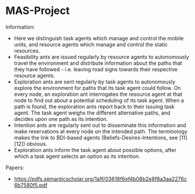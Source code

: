 # MAS-Project
Information:
* Here we distinguish task agents which manage and control the mobile units, and resource agents which manage and control the static resources. 
* Feasibility ants are issued regularly by resource agents to autonomously travel the environment and distribute information about the paths that they have followed - i.e. leaving road signs towards their respective resource agents. 
* Exploration ants are sent regularly by task agents to autonomously explore the environment for paths that its task agent could follow. On every node, an exploration ant interrogates the resource agent at that node to find out about a potential scheduling of its task agent. When a path is found, the exploration ants report back to their issuing task agent. The task agent weighs the different alternative paths, and decides upon one path as its intention. 
* Intention ants are regularly sent out to disseminate this information and make reservations at every node on the intended path. The terminology makes the link to BDI-based agents (Beliefs-Desires-Intentions, see [11][12]) obvious. 
* Exploration ants inform the task agent about possible options, after which a task agent selects an option as its intention.

Papers:
* https://pdfs.semanticscholar.org/1a1f/03618f6ef4b08b2e8f8a3aa2276c6b7580f5.pdf
